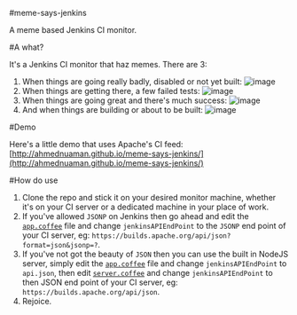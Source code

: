 #meme-says-jenkins

A meme based Jenkins CI monitor.

#A what?

It's a Jenkins CI monitor that haz memes. There are 3:

1. When things are going really badly, disabled or not yet built: ![image](https://raw.github.com/ahmednuaman/meme-says-jenkins/master/assets/img/build-red.jpg)
2. When things are getting there, a few failed tests: ![image](https://raw.github.com/ahmednuaman/meme-says-jenkins/master/assets/img/build-yellow.jpg)
3. When things are going great and there's much success: ![image](https://raw.github.com/ahmednuaman/meme-says-jenkins/master/assets/img/build-blue.jpg)
4. And when things are building or about to be built: ![image](https://raw.github.com/ahmednuaman/meme-says-jenkins/master/assets/img/build-grey.jpg)

#Demo

Here's a little demo that uses Apache's CI feed: [http://ahmednuaman.github.io/meme-says-jenkins/](http://ahmednuaman.github.io/meme-says-jenkins/)

#How do use

1. Clone the repo and stick it on your desired monitor machine, whether it's on your CI server or a dedicated machine in your place of work.
2. If you've allowed `JSONP` on Jenkins then go ahead and edit the [`app.coffee`](https://github.com/ahmednuaman/meme-says-jenkins/blob/master/assets/js/app.coffee) file and change `jenkinsAPIEndPoint` to the `JSONP` end point of your CI server, eg: `https://builds.apache.org/api/json?format=json&jsonp=?`.
3. If you've not got the beauty of `JSON` then you can use the built in NodeJS server, simply edit the [`app.coffee`](https://github.com/ahmednuaman/meme-says-jenkins/blob/master/assets/js/app.coffee) file and change `jenkinsAPIEndPoint` to `api.json`, then edit [`server.coffee`](https://github.com/ahmednuaman/meme-says-jenkins/blob/master/server.coffee) and change `jenkinsAPIEndPoint` to then JSON end point of your CI server, eg: `https://builds.apache.org/api/json`.
4. Rejoice.